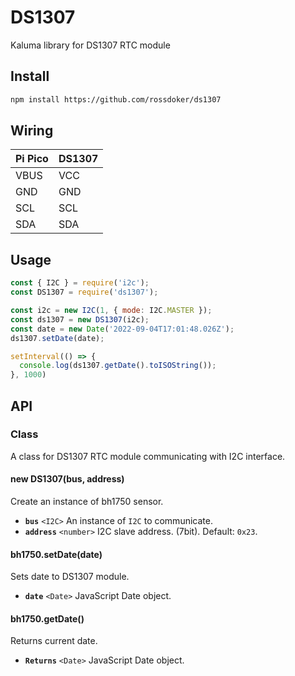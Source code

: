 # DS1307
Kaluma library for DS1307 RTC module

## Install
```bash
npm install https://github.com/rossdoker/ds1307
```

## Wiring
| Pi Pico | DS1307 |
| ------ | ------ |
| VBUS | VCC |
| GND | GND |
| SCL | SCL |
| SDA | SDA |

## Usage
```js
const { I2C } = require('i2c');
const DS1307 = require('ds1307');

const i2c = new I2C(1, { mode: I2C.MASTER });
const ds1307 = new DS1307(i2c);
const date = new Date('2022-09-04T17:01:48.026Z');
ds1307.setDate(date);

setInterval(() => {
  console.log(ds1307.getDate().toISOString());
}, 1000)
```

## API
### Class
A class for DS1307 RTC module communicating with I2C interface.

#### new DS1307(bus, address)
Create an instance of bh1750 sensor.
- **`bus`** `<I2C>` An instance of `I2C` to communicate.
- **`address`** `<number>` I2C slave address. (7bit). Default: `0x23`.

#### bh1750.setDate(date)
Sets date to DS1307 module.
- **`date`** `<Date>` JavaScript Date object.

#### bh1750.getDate()
Returns current date.
- **`Returns`** `<Date>` JavaScript Date object.